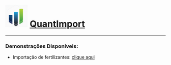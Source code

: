 # <img src="logo.png" alt="Logo QuantImport" width="70"> [QuantImport](https://quantimportbrazil.github.io/Sobre/)

---

### Demonstrações Disponíveis:
* Importação de fertilizantes: [clique aqui](https://quantimportbrazil.github.io/Fertilizantes/)

